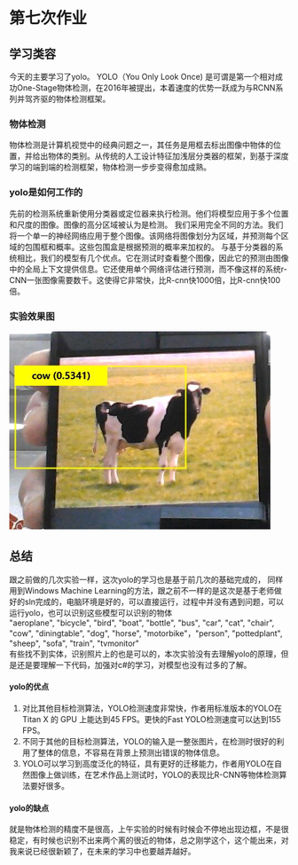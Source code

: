# 第七次作业
##  学习类容
今天的主要学习了yolo。
YOLO（You Only Look Once) 是可谓是第一个相对成功One-Stage物体检测，在2016年被提出，本着速度的优势一跃成为与RCNN系列并驾齐驱的物体检测框架。
### 物体检测
物体检测是计算机视觉中的经典问题之一，其任务是用框去标出图像中物体的位置，并给出物体的类别。从传统的人工设计特征加浅层分类器的框架，到基于深度学习的端到端的检测框架，物体检测一步步变得愈加成熟。
### yolo是如何工作的
先前的检测系统重新使用分类器或定位器来执行检测。他们将模型应用于多个位置和尺度的图像。图像的高分区域被认为是检测。
我们采用完全不同的方法。我们将一个单一的神经网络应用于整个图像。该网络将图像划分为区域，并预测每个区域的包围框和概率。这些包围盒是根据预测的概率来加权的。
与基于分类器的系统相比，我们的模型有几个优点。它在测试时查看整个图像，因此它的预测由图像中的全局上下文提供信息。它还使用单个网络评估进行预测，而不像这样的系统r-CNN一张图像需要数千。这使得它非常快，比R-cnn快1000倍，比R-cnn快100倍。


### 实验效果图
![](./media/1.jpg)
## 总结
跟之前做的几次实验一样，这次yolo的学习也是基于前几次的基础完成的，
同样用到Windows Machine Learning的方法，跟之前不一样的是这次是基于老师做好的sln完成的，电脑环境是好的，可以直接运行，过程中并没有遇到问题，可以运行yolo，也可以识别这些模型可以识别的物体  
 "aeroplane", "bicycle", "bird", "boat", "bottle",
    "bus", "car", "cat", "chair", "cow",
"diningtable", "dog", "horse", "motorbike"，"person",
 "pottedplant", "sheep", "sofa", "train", "tvmonitor"  
 有些找不到实体，识别照片上的也是可以的，本次实验没有去理解yolo的原理，但是还是要理解一下代码，加强对c#的学习，对模型也没有过多的了解。   
 #### yolo的优点
 1. 对比其他目标检测算法，YOLO检测速度非常快，作者用标准版本的YOLO在Titan X 的 GPU 上能达到45 FPS。更快的Fast YOLO检测速度可以达到155 FPS。
2. 不同于其他的目标检测算法，YOLO的输入是一整张图片，在检测时很好的利用了整体的信息，不容易在背景上预测出错误的物体信息。
3. YOLO可以学习到高度泛化的特征，具有更好的迁移能力，作者用YOLO在自然图像上做训练，在艺术作品上测试时，YOLO的表现比R-CNN等物体检测算法要好很多。    
#### yolo的缺点
就是物体检测的精度不是很高，上午实验的时候有时候会不停地出现边框，不是很稳定，有时候也识别不出来两个离的很近的物体，总之刚学这个，这个能出来，对我来说已经很新颖了，在未来的学习中也要越弄越好。
